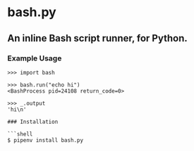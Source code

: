 # bash.py
## An inline Bash script runner, for Python.

### Example Usage

```pycon
>>> import bash

>>> bash.run("echo hi")
<BashProcess pid=24108 return_code=0>

>>> _.output
'hi\n'

### Installation

```shell
$ pipenv install bash.py
```
